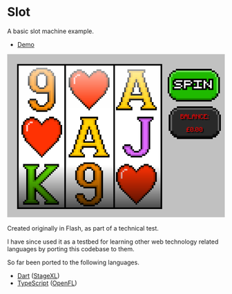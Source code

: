 # Slot

A basic slot machine example.

- [Demo][demo]

![Screenshot](/assets/screenshots/slot-flash_screenshot.png?raw=true "Screenshot")

Created originally in Flash, as part of a technical test.

I have since used it as a testbed for learning other web technology related languages by porting this codebase to them.

So far been ported to the following languages.

- [Dart][dart] ([StageXL][stagexl])
- [TypeScript][typescript] ([OpenFL][openfl])

[demo]:       https://synthecypher.github.io/slot/
[dart]:       https://dart.dev/
[stagexl]:    http://www.stagexl.org/
[typescript]: https://www.typescriptlang.org/
[openfl]:     https://www.openfl.org/
